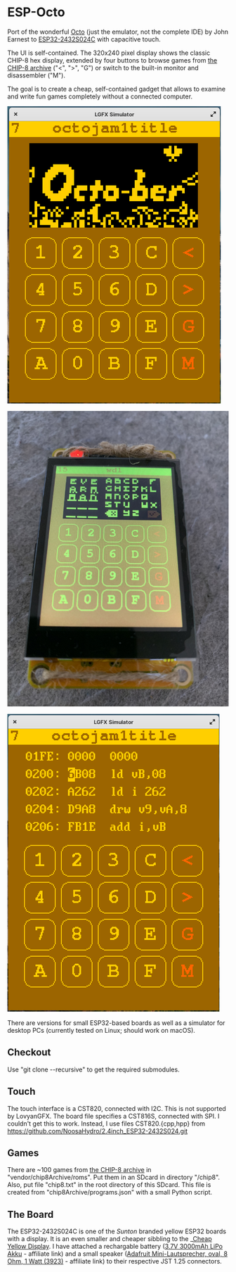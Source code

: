 # ESP-Octo

Port of the wonderful [Octo](https://github.com/JohnEarnest/c-octo.git) (just the emulator, not the complete IDE) by John Earnest to [ESP32-2432S024C](https://www.aliexpress.com/item/1005005865107357.html) with capacitive touch.

The UI is self-contained. The 320x240 pixel display shows the classic CHIP-8 hex display, extended by four buttons to browse games from [the CHIP-8 archive]() ("<", ">", "G") or switch to the built-in monitor and disassembler ("M").

The goal is to create a cheap, self-contained gadget that allows to examine and write fun games completely without a connected computer. 

![Play games (simulator)](doc/play.png)

![WDL game (device)](doc/wdl.jpg)

![Learn to code (simulator)](doc/study-code.png)

There are versions for small ESP32-based boards as well as a simulator for desktop PCs (currently tested on Linux; should work on macOS).

## Checkout

Use "git clone --recursive" to get the required submodules.

## Touch

The touch interface is a CST820, connected with I2C. This is not supported by LovyanGFX. The board file specifies a CST816S, connected with SPI. I couldn't get this to work. Instead, I use files CST820.{cpp,hpp} from https://github.com/NoosaHydro/2.4inch_ESP32-2432S024.git

## Games

There are ~100 games from [the CHIP-8 archive](https://johnearnest.github.io/chip8Archive/) in "vendor/chip8Archive/roms". Put them in an SDcard in directory "/chip8". Also, put file "chip8.txt" in the root directory of this SDcard. This file is created from "chip8Archive/programs.json" with a small Python script.

## The Board

The ESP32-2432S024C is one of the _Sunton_ branded yellow ESP32 boards with a display. It is an even smaller and cheaper sibbling to the _[Cheap Yellow Display](https://github.com/topics/cheap-yellow-display). I have attached a rechargable battery ([3,7V 3000mAh LiPo Akku](https://amzn.to/3uwWGVx) - affiliate link) and a small speaker ([Adafruit Mini-Lautsprecher, oval, 8 Ohm, 1 Watt (3923)](https://amzn.to/3I1CT3r) - affiliate link) to their respective JST 1.25 connectors.
